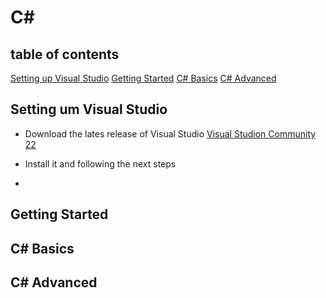 # C#

## table of contents

[Setting up Visual Studio](##setting-up-visual-studio)
[Getting Started](##gettting-started)
[C# Basics](##c#-basics)
[C# Advanced](##c#-advanced)

## Setting um Visual Studio
- Download the lates release of Visual Studio [Visual Studion Community 22](https://visualstudio.microsoft.com/de/downloads/)
- Install it and following the next steps

- 

## Getting Started

## C# Basics

## C# Advanced
